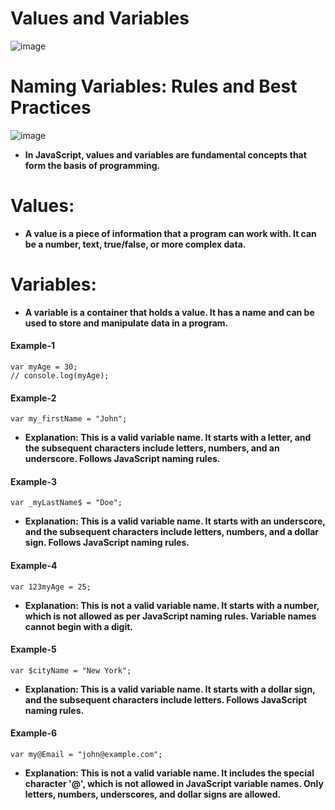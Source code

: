 # Values and Variables
![image](https://github.com/user-attachments/assets/d5306338-26b5-4a43-bce9-c1c50e13ad86)
# Naming Variables: Rules and Best Practices
![image](https://github.com/user-attachments/assets/b51ca883-c2cd-4c8b-b469-a921386e0e68)
- **In JavaScript, values and variables are fundamental concepts that form the basis of programming.**
# Values:  
- **A value is a piece of information that a program can work with. It can be a number, text, true/false, or more complex data.**
# Variables: 
- **A variable is a container that holds a value. It has a name and can be used to store and manipulate data in a program.**
#### Example-1
```
var myAge = 30;
// console.log(myAge);
```
#### Example-2
```var my_firstName = "John";```
- **Explanation: This is a valid variable name. It starts with a letter, and the subsequent characters include letters, numbers, and an underscore. Follows JavaScript naming rules.**
#### Example-3
```var _myLastName$ = "Doe";```
- **Explanation: This is a valid variable name. It starts with an underscore, and the subsequent characters include letters, numbers, and a dollar sign. Follows JavaScript naming rules.**
#### Example-4
```var 123myAge = 25;```
- **Explanation: This is not a valid variable name. It starts with a number, which is not allowed as per JavaScript naming rules. Variable names cannot begin with a digit.**
#### Example-5
```var $cityName = "New York";```
- **Explanation: This is a valid variable name. It starts with a dollar sign, and the subsequent characters include letters. Follows JavaScript naming rules.**
#### Example-6
```var my@Email = "john@example.com";```
- **Explanation: This is not a valid variable name. It includes the special character '@', which is not allowed in JavaScript variable names. Only letters, numbers, underscores, and dollar signs are allowed.**
